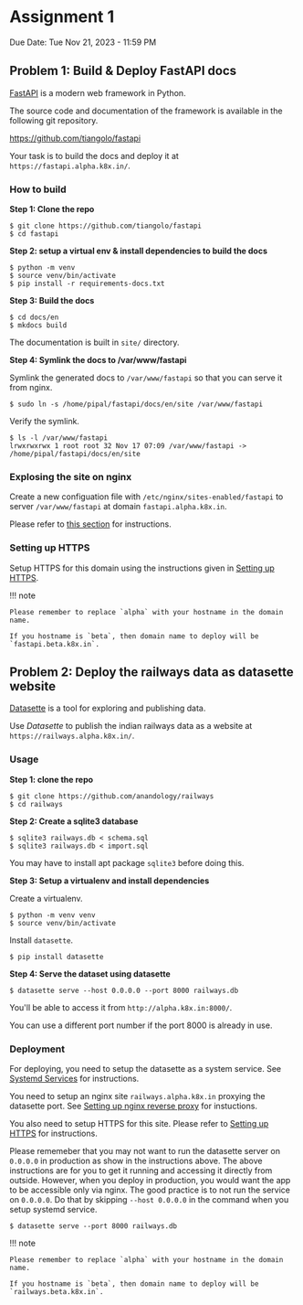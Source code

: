 # Assignment 1

Due Date: Tue Nov 21, 2023 - 11:59 PM

## Problem 1: Build & Deploy FastAPI docs

[FastAPI](https://fastapi.tiangolo.com/) is a modern web framework in Python.

The source code and documentation of the framework is available in the following git repository.

<https://github.com/tiangolo/fastapi>

Your task is to build the docs and deploy it at `https://fastapi.alpha.k8x.in/`.

### How to build

**Step 1: Clone the repo**

```
$ git clone https://github.com/tiangolo/fastapi
$ cd fastapi
```

**Step 2: setup a virtual env & install dependencies to build the docs**

```
$ python -m venv
$ source venv/bin/activate
$ pip install -r requirements-docs.txt
```

**Step 3: Build the docs**

```
$ cd docs/en
$ mkdocs build
```

The documentation is built in `site/` directory.

**Step 4: Symlink the docs to /var/www/fastapi**

Symlink the generated docs to `/var/www/fastapi` so that you can serve it from nginx.

```
$ sudo ln -s /home/pipal/fastapi/docs/en/site /var/www/fastapi
```

Verify the symlink.

```
$ ls -l /var/www/fastapi
lrwxrwxrwx 1 root root 32 Nov 17 07:09 /var/www/fastapi -> /home/pipal/fastapi/docs/en/site
```

### Explosing the site on nginx

Create a new configuation file with `/etc/nginx/sites-enabled/fastapi` to server `/var/www/fastapi` at domain `fastapi.alpha.k8x.in`.

Please refer to [this section](../../session1/#sec-nginx-hello) for instructions.

### Setting up HTTPS

Setup HTTPS for this domain using the instructions given in [Setting up HTTPS](../../session1/#sec-letsencrypt).

!!! note

    Please remember to replace `alpha` with your hostname in the domain name.

    If you hostname is `beta`, then domain name to deploy will be `fastapi.beta.k8x.in`.

## Problem 2: Deploy the railways data as datasette website

[Datasette](https://datasette.io) is a tool for exploring and publishing data.

Use _Datasette_ to publish the indian railways data as a website at `https://railways.alpha.k8x.in/`.

### Usage

**Step 1: clone the repo**

```
$ git clone https://github.com/anandology/railways
$ cd railways
```

**Step 2: Create a sqlite3 database**

```
$ sqlite3 railways.db < schema.sql
$ sqlite3 railways.db < import.sql
```

You may have to install apt package `sqlite3` before doing this.

**Step 3: Setup a virtualenv and install dependencies**

Create a virtualenv.

```
$ python -m venv venv
$ source venv/bin/activate
```

Install `datasette`.

```
$ pip install datasette
```

**Step 4: Serve the dataset using datasette**

```
$ datasette serve --host 0.0.0.0 --port 8000 railways.db
```

You'll be able to access it from `http://alpha.k8x.in:8000/`.

You can use a different port number if the port 8000 is already in use.

### Deployment

For deploying, you need to setup the datasette as a system service. See [Systemd Services](../../session1/#sec-systemd-service) for instructions.

You need to setup an nginx site `railways.alpha.k8x.in` proxying the datasette port. See [Setting up nginx reverse proxy](../../session1/#sec-nginx-proxy) for instuctions.

You also need to setup HTTPS for this site. Please refer to [Setting up HTTPS](../../session1/#sec-letsencrypt) for instructions.

Please rememeber that you may not want to run the datasette server on `0.0.0.0` in production as show in the instructions above. The above instructions are for you to get it running and accessing it directly from outside. However, when you deploy in production, you would want the app to be accessible only via nginx. The good practice is to not run the service on `0.0.0.0`. Do that by skipping `--host 0.0.0.0` in the command when you setup systemd service.

```
$ datasette serve --port 8000 railways.db
```

!!! note

    Please remember to replace `alpha` with your hostname in the domain name.

    If you hostname is `beta`, then domain name to deploy will be `railways.beta.k8x.in`.

